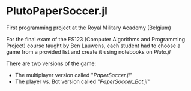 # PlutoPaperSoccer.jl
First programming project at the Royal Military Academy (Belgium)

For the final exam of the ES123 (Computer Algorithms and Programming Project) course taught by Ben Lauwens, each student had to choose a game from a provided list and create it using notebooks on _Pluto.jl_

There are two versions of the game: 
- The multiplayer version called "_PaperSoccer.jl_"
- The player vs. Bot version called "_PaperSoccer_Bot.jl_"
